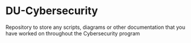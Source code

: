 # DU-Cybersecurity
Repository to store any scripts, diagrams or other documentation that you have worked on throughout the Cybersecurity program

